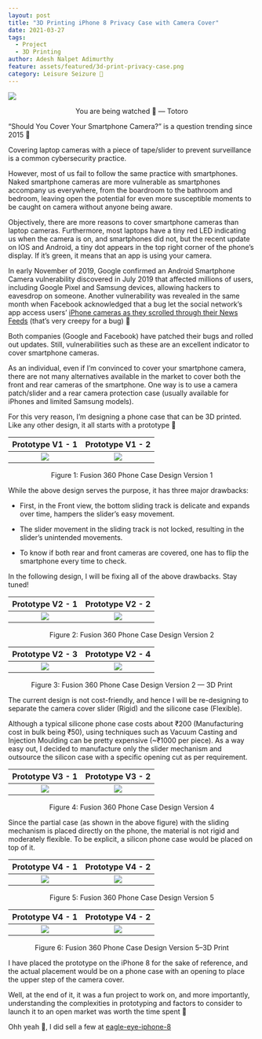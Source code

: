 ```yaml
---
layout: post
title: "3D Printing iPhone 8 Privacy Case with Camera Cover"
date: 2021-03-27
tags:
  - Project
  - 3D Printing
author: Adesh Nalpet Adimurthy
feature: assets/featured/3d-print-privacy-case.png
category: Leisure Seizure 🤪
---
```


<img src="../assets/featured/3d-print-privacy-case.png" /> 
<p style="text-align: center;">You are being watched 🤨 — Totoro</p>

“Should You Cover Your Smartphone Camera?” is a question trending since 2015 🤭

Covering laptop cameras with a piece of tape/slider to prevent surveillance is a common cybersecurity practice.

However, most of us fail to follow the same practice with smartphones. Naked smartphone cameras are more vulnerable as smartphones accompany us everywhere, from the boardroom to the bathroom and bedroom, leaving open the potential for even more susceptible moments to be caught on camera without anyone being aware.

Objectively, there are more reasons to cover smartphone cameras than laptop cameras.
Furthermore, most laptops have a tiny red LED indicating us when the camera is on, and smartphones did not, but the recent update on IOS and Android, a tiny dot appears in the top right corner of the phone’s display. If it’s green, it means that an app is using your camera.

In early November of 2019, Google confirmed an Android Smartphone Camera vulnerability discovered in July 2019 that affected millions of users, including Google Pixel and Samsung devices, allowing hackers to eavesdrop on someone. Another vulnerability was revealed in the same month when Facebook acknowledged that a bug let the social network’s app access users’ [iPhone cameras as they scrolled through their News Feeds](https://indianexpress.com/article/technology/social/facebook-bug-secretly-accesses-iphones-camera-when-users-scroll-through-news-feed-6117235/) (that’s very creepy for a bug) 🤯

Both companies (Google and Facebook) have patched their bugs and rolled out updates. Still, vulnerabilities such as these are an excellent indicator to cover smartphone cameras.

As an individual, even if I’m convinced to cover your smartphone camera, there are not many alternatives available in the market to cover both the front and rear cameras of the smartphone.
One way is to use a camera patch/slider and a rear camera protection case (usually available for iPhones and limited Samsung models).

For this very reason, I’m designing a phone case that can be 3D printed. Like any other design, it all starts with a prototype 🧪

Prototype V1 - 1          |  Prototype V1 - 2
:-------------------------:|:-------------------------:
![](../assets/posts/case/prototype-1.png)  |  ![](../assets/posts/case/prototype-2.png)

<p style="text-align: center;">Figure 1: Fusion 360 Phone Case Design Version 1</p>

While the above design serves the purpose, it has three major drawbacks:

- First, in the Front view, the bottom sliding track is delicate and expands over time, hampers the slider’s easy movement.

- The slider movement in the sliding track is not locked, resulting in the slider’s unintended movements.
- To know if both rear and front cameras are covered, one has to flip the smartphone every time to check.

In the following design, I will be fixing all of the above drawbacks. Stay tuned!

Prototype V2 - 1          |  Prototype V2 - 2
:-------------------------:|:-------------------------:
![](../assets/posts/case/prototype-3.png)  |  ![](../assets/posts/case/prototype-4.png)

<p style="text-align: center;">Figure 2: Fusion 360 Phone Case Design Version 2</p>

Prototype V2 - 3          |  Prototype V2 - 4
:-------------------------:|:-------------------------:
![](../assets/posts/case/prototype-5.jpeg)  |  ![](../assets/posts/case/prototype-6.jpeg)

<p style="text-align: center;">Figure 3: Fusion 360 Phone Case Design Version 2 — 3D Print</p>

The current design is not cost-friendly, and hence I will be re-designing to separate the camera cover slider (Rigid) and the silicone case (Flexible).

Although a typical silicone phone case costs about ₹200 (Manufacturing cost in bulk being ₹50), using techniques such as Vacuum Casting and Injection Moulding can be pretty expensive (~₹1000 per piece).
As a way easy out, I decided to manufacture only the slider mechanism and outsource the silicon case with a specific opening cut as per requirement.


Prototype V3 - 1          |  Prototype V3 - 2
:-------------------------:|:-------------------------:
![](../assets/posts/case/prototype-7.png)  |  ![](../assets/posts/case/prototype-8.png)

<p style="text-align: center;">Figure 4: Fusion 360 Phone Case Design Version 4</p>


Since the partial case (as shown in the above figure) with the sliding mechanism is placed directly on the phone, the material is not rigid and moderately flexible.
To be explicit, a silicon phone case would be placed on top of it.

Prototype V4 - 1          |  Prototype V4 - 2
:-------------------------:|:-------------------------:
![](../assets/posts/case/prototype-9.png)  |  ![](../assets/posts/case/prototype-10.png)

<p style="text-align: center;">Figure 5: Fusion 360 Phone Case Design Version 5</p>

Prototype V4 - 1          |  Prototype V4 - 2
:-------------------------:|:-------------------------:
![](../assets/posts/case/prototype-11.jpeg)  |  ![](../assets/posts/case/prototype-12.jpeg)

<p style="text-align: center;">Figure 6: Fusion 360 Phone Case Design Version 5–3D Print</p>


I have placed the prototype on the iPhone 8 for the sake of reference, and the actual placement would be on a phone case with an opening to place the upper step of the camera cover.

Well, at the end of it, it was a fun project to work on, and more importantly, understanding the complexities in prototyping and factors to consider to launch it to an open market was worth the time spent 🚀

Ohh yeah 🤪, I did sell a few at [eagle-eye-iphone-8](https://thenextbigproject.com/product/eagle-eye-iphone-8/)